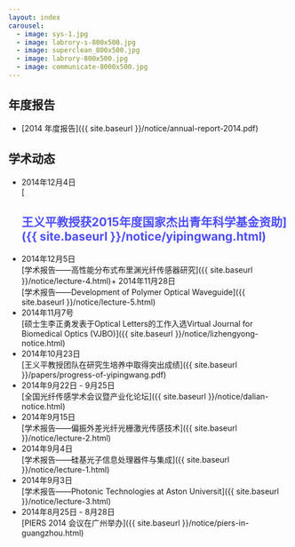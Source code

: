 ```yaml
---
layout: index
carousel: 
  - image: sys-1.jpg
  - image: labrory-s-800x500.jpg
  - image: superclean_800x500.jpg
  - image: labrory-800x500.jpg
  - image: communicate-8000x500.jpg
---
```


年度报告
------------------------

+ [2014 年度报告]({{ site.baseurl }}/notice/annual-report-2014.pdf)

学术动态
------------------------

+ 2014年12月4日<br>
  [<h2 style="color: #4D4DFF;">王义平教授获2015年度国家杰出青年科学基金资助]({{ site.baseurl }}/notice/yipingwang.html)
+ 2014年12月5日<br>
  [学术报告——高性能分布式布里渊光纤传感器研究]({{ site.baseurl }}/notice/lecture-4.html)+ 2014年11月28日<br>
  [学术报告——Development of Polymer Optical Waveguide]({{ site.baseurl }}/notice/lecture-5.html)
+ 2014年11月7号<br>
  [硕士生李正勇发表于Optical Letters的工作入选Virtual Journal for Biomedical Optics (VJBO)]({{ site.baseurl }}/notice/lizhengyong-notice.html)
+ 2014年10月23日<br>
  [王义平教授团队在研究生培养中取得突出成绩]({{ site.baseurl }}/papers/progress-of-yipingwang.pdf)<br/>
+ 2014年9月22日 - 9月25日<br> 
  [全国光纤传感学术会议暨产业化论坛]({{ site.baseurl }}/notice/dalian-notice.html)
+ 2014年9月15日<br>
  [学术报告——偏振外差光纤光栅激光传感技术]({{ site.baseurl }}/notice/lecture-2.html)
+ 2014年9月4日<br>
  [学术报告——硅基光子信息处理器件与集成]({{ site.baseurl }}/notice/lecture-1.html)
+ 2014年9月3日<br>
  [学术报告——Photonic Technologies at Aston Universit]({{ site.baseurl }}/notice/lecture-3.html)
+ 2014年8月25日 - 8月28日<br>
  [PIERS 2014 会议在广州举办]({{ site.baseurl }}/notice/piers-in-guangzhou.html)
